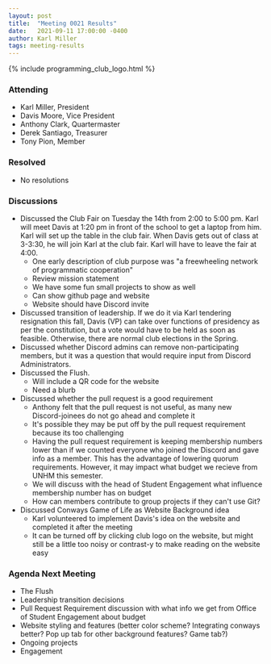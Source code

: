 ```yaml
---
layout: post
title:  "Meeting 0021 Results"
date:   2021-09-11 17:00:00 -0400
author: Karl Miller
tags: meeting-results
---
```


{% include programming_club_logo.html %}

### Attending

- Karl Miller, President
- Davis Moore, Vice President
- Anthony Clark, Quartermaster
- Derek Santiago, Treasurer
- Tony Pion, Member

### Resolved

- No resolutions

### Discussions 

- Discussed the Club Fair on Tuesday the 14th from 2:00 to 5:00 pm. Karl will meet Davis at 1:20 pm in front of the school to get a laptop from him. Karl will set up the table in the club fair. When Davis gets out of class at 3-3:30, he will join Karl at the club fair. Karl will have to leave the fair at 4:00.
	- One early description of club purpose was "a freewheeling network of programmatic cooperation"
	- Review mission statement
	- We have some fun small projects to show as well
	- Can show github page and website
	- Website should have Discord invite
- Discussed transition of leadership. If we do it via Karl tendering resignation this fall, Davis (VP) can take over functions of presidency as per the constitution, but a vote would have to be held as soon as feasible. Otherwise, there are normal club elections in the Spring.
- Discussed whether Discord admins can remove non-participating members, but it was a question that would require input from Discord Administrators.
- Discussed the Flush. 
	- Will include a QR code for the website 
	- Need a blurb
- Discussed whether the pull request is a good requirement
	- Anthony felt that the pull request is not useful, as many new Discord-joinees do not go ahead and complete it
	- It's possible they may be put off by the pull request requirement because its too challenging
	- Having the pull request requirement is keeping membership numbers lower than if we counted everyone who joined the Discord and gave info as a member. This has the advantage of lowering quorum requirements. However, it may impact what budget we recieve from UNHM this semester.
	- We will discuss with the head of Student Engagement what influence membership number has on budget 
	- How can members contribute to group projects if they can't use Git?
- Discussed Conways Game of Life as Website Background idea
	- Karl volunteered to implement Davis's idea on the website and completed it after the meeting 
	- It can be turned off by clicking club logo on the website, but might still be a little too noisy or contrast-y to make reading on the website easy

  
### Agenda Next Meeting

- The Flush
- Leadership transition decisions
- Pull Request Requirement discussion with what info we get from Office of Student Engagement about budget 
- Website styling and features (better color scheme? Integrating conways better? Pop up tab for other background features? Game tab?)
- Ongoing projects
- Engagement